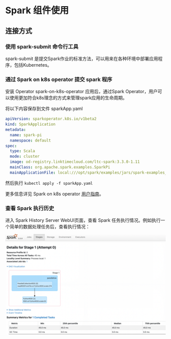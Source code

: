# Spark 组件使用

## 连接方式

### 使用 spark-submit 命令行工具

spark-submit 是提交Spark作业的标准方法，可以用来在各种环境中部署应用程序，包括Kubernetes。

### 通过 Spark on k8s operator 提交 spark 程序

安装 Operator spark-on-k8s-operator 应用后，通过Spark Operator，用户可以使用更加符合k8s理念的方式来管理spark应用的生命周期。

将以下内容保存到文件 sparkApp.yaml

```yaml
apiVersion: sparkoperator.k8s.io/v1beta2
kind: SparkApplication
metadata:
  name: spark-pi
  namespace: default
spec:
  type: Scala
  mode: cluster
  image: od-registry.linktimecloud.com/ltc-spark:3.3.0-1.11
  mainClass: org.apache.spark.examples.SparkPi
  mainApplicationFile: local:///opt/spark/examples/jars/spark-examples_2.12-3.3.0.jar
```

然后执行 `kubectl apply -f sparkApp.yaml`

更多信息详见 Spark on k8s operator [用户指南](https://github.com/GoogleCloudPlatform/spark-on-k8s-operator/blob/master/docs/user-guide.md)。

### 查看 Spark 执行历史

进入 Spark History Server WebUI页面，查看 Spark 任务执行情况。例如执行一个简单的数据处理任务后，查看执行情况：

<img src="./images/Usage-2024-03-25-15-51-03.png" />